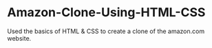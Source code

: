 # Amazon-Clone-Using-HTML-CSS
Used the basics of HTML & CSS to create a clone of the amazon.com website.
